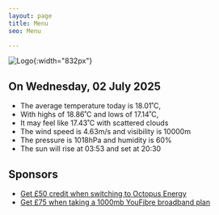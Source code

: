 ```yaml
---
layout: page
title: Menu
seo: Menu

---
```


![Logo](/images/logo.jpg){:width="832px"}

<!-- weather_marker starts -->
## On Wednesday, 02 July 2025

- The average temperature today is 18.01˚C,
- With highs of 18.86˚C and lows of 17.14˚C,
- It may feel like 17.43˚C with scattered clouds
- The wind speed is 4.63m/s and visibility is 10000m
- The pressure is 1018hPa and humidity is 60%
- The sun will rise at 03:53 and set at 20:30

<!-- weather_marker ends -->

## Sponsors

- [Get £50 credit when switching to Octopus Energy](https://bit.ly/3oD1nnS)
- [Get £75 when taking a 1000mb YouFibre broadband plan](https://aklam.io/91zWhU?)
